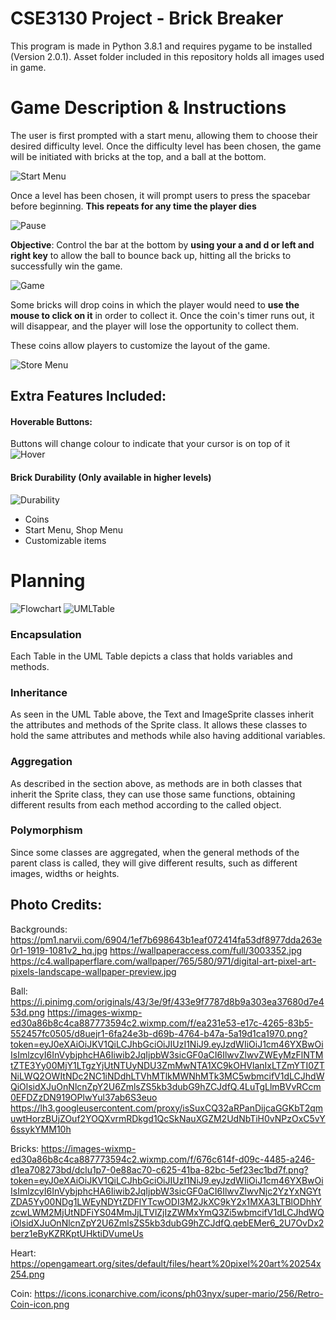 # CSE3130 Project - Brick Breaker

This program is made in Python 3.8.1 and requires pygame to be installed (Version 2.0.1). Asset folder included in this
repository holds all images used in game.

# Game Description & Instructions

The user is first prompted with a start menu, allowing them to choose their desired difficulty level. Once the
difficulty level has been chosen, the game will be initiated with bricks at the top, and a ball at the bottom.

![Start Menu](assets/startMenu.png)

Once a level has been chosen, it will prompt users to press the spacebar before beginning. **This repeats for any time
the player dies**

![Pause](assets/pause.png)

__Objective__: Control the bar at the bottom by **using your a and d or left and right key** to allow the ball to bounce
back up, hitting all the bricks to successfully win the game.

![Game](assets/game.png)

Some bricks will drop coins in which the player would need to __use the mouse to click on it__ in order to collect it.
Once the coin's timer runs out, it will disappear, and the player will lose the opportunity to collect them.

These coins allow players to customize the layout of the game.

![Store Menu](assets/storeMenu.png)

## Extra Features Included:

#### Hoverable Buttons:

Buttons will change colour to indicate that your cursor is on top of it
![Hover](assets/hover.png)

#### Brick Durability (Only available in higher levels)

![Durability](assets/durability.png)

- Coins
- Start Menu, Shop Menu
- Customizable items

# Planning

![Flowchart](ProjectFlowchart.png)
![UMLTable](ProjectUml.png)

### Encapsulation

Each Table in the UML Table depicts a class that holds variables and methods.

### Inheritance

As seen in the UML Table above, the Text and ImageSprite classes inherit the attributes and methods of the Sprite class.
It allows these classes to hold the same attributes and methods while also having additional variables.

### Aggregation

As described in the section above, as methods are in both classes that inherit the Sprite class, they can use those same
functions, obtaining different results from each method according to the called object.

### Polymorphism

Since some classes are aggregated, when the general methods of the parent class is called, they will give different
results, such as different images, widths or heights.

## Photo Credits:

Backgrounds:
https://pm1.narvii.com/6904/1ef7b698643b1eaf072414fa53df8977dda263e0r1-1919-1081v2_hq.jpg
https://wallpaperaccess.com/full/3003352.jpg
https://c4.wallpaperflare.com/wallpaper/765/580/971/digital-art-pixel-art-pixels-landscape-wallpaper-preview.jpg

Ball:
https://i.pinimg.com/originals/43/3e/9f/433e9f7787d8b9a303ea37680d7e453d.png
https://images-wixmp-ed30a86b8c4ca887773594c2.wixmp.com/f/ea231e53-e17c-4265-83b5-552457fc0505/d8uejr1-6fa24e3b-d69b-4764-b47a-5a19d1ca1970.png?token=eyJ0eXAiOiJKV1QiLCJhbGciOiJIUzI1NiJ9.eyJzdWIiOiJ1cm46YXBwOiIsImlzcyI6InVybjphcHA6Iiwib2JqIjpbW3sicGF0aCI6IlwvZlwvZWEyMzFlNTMtZTE3Yy00MjY1LTgzYjUtNTUyNDU3ZmMwNTA1XC9kOHVlanIxLTZmYTI0ZTNiLWQ2OWItNDc2NC1iNDdhLTVhMTlkMWNhMTk3MC5wbmcifV1dLCJhdWQiOlsidXJuOnNlcnZpY2U6ZmlsZS5kb3dubG9hZCJdfQ.4LuTgLlmBVvRCcm0EFDZzDN919OPlwYul37ab6S3euo
https://lh3.googleusercontent.com/proxy/isSuxCQ32aRPanDijcaGGKbT2qmuwtHorzBUjZOuf2YOQXvrmRDkgd1QcSkNauXGZM2UdNbTiH0vNPzOxC5vY6ssykYMM10h

Bricks: https://images-wixmp-ed30a86b8c4ca887773594c2.wixmp.com/f/676c614f-d09c-4485-a246-d1ea708273bd/dclu1p7-0e88ac70-c625-41ba-82bc-5ef23ec1bd7f.png?token=eyJ0eXAiOiJKV1QiLCJhbGciOiJIUzI1NiJ9.eyJzdWIiOiJ1cm46YXBwOiIsImlzcyI6InVybjphcHA6Iiwib2JqIjpbW3sicGF0aCI6IlwvZlwvNjc2YzYxNGYtZDA5Yy00NDg1LWEyNDYtZDFlYTcwODI3M2JkXC9kY2x1MXA3LTBlODhhYzcwLWM2MjUtNDFiYS04MmJjLTVlZjIzZWMxYmQ3Zi5wbmcifV1dLCJhdWQiOlsidXJuOnNlcnZpY2U6ZmlsZS5kb3dubG9hZCJdfQ.qebEMer6_2U7OvDx2berz1eByKZRKptUHktiDVumeUs

Heart: https://opengameart.org/sites/default/files/heart%20pixel%20art%20254x254.png

Coin: https://icons.iconarchive.com/icons/ph03nyx/super-mario/256/Retro-Coin-icon.png